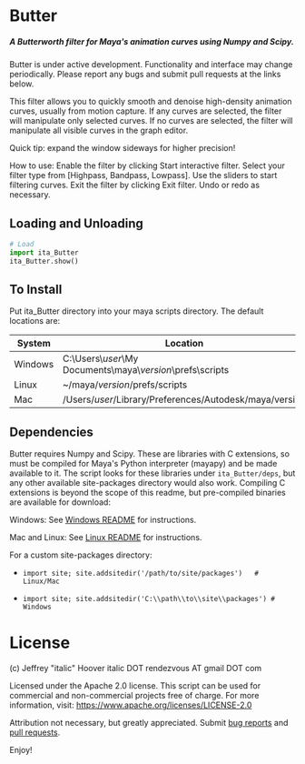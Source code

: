 # Butter
##### A Butterworth filter for Maya's animation curves using Numpy and Scipy.

Butter is under active development. Functionality and interface may change
periodically. Please report any bugs and submit pull requests at the links
below.

This filter allows you to quickly smooth and denoise high-density animation
curves, usually from motion capture. If any curves are selected, the filter
will manipulate only selected curves. If no curves are selected, the filter
will manipulate all visible curves in the graph editor.

Quick tip: expand the window sideways for higher precision!

How to use:
Enable the filter by clicking Start interactive filter.
Select your filter type from [Highpass, Bandpass, Lowpass].
Use the sliders to start filtering curves.
Exit the filter by clicking Exit filter.
Undo or redo as necessary.


Loading and Unloading
--
```python
# Load
import ita_Butter
ita_Butter.show()
```


To Install
--
Put ita_Butter directory into your maya scripts directory. The default
locations are:

| System | Location |
| ------ | ------ |
| Windows | C:\Users\\_user_\My Documents\maya\\_version_\prefs\scripts |
| Linux | ~/maya/_version_/prefs/scripts |
| Mac | /Users/_user_/Library/Preferences/Autodesk/maya/version |


Dependencies
--
Butter requires Numpy and Scipy. These are libraries with C extensions, so must
be compiled for Maya's Python interpreter (mayapy) and be made available to it.
The script looks for these libraries under `ita_Butter/deps`, but any other
available site-packages directory would also work. Compiling C extensions is
beyond the scope of this readme, but pre-compiled binaries are available for
download:

Windows: See [Windows README](README_win.md) for instructions.

Mac and Linux: See [Linux README](README_linux.md) for instructions.

For a custom site-packages directory:

* `import site; site.addsitedir('/path/to/site/packages')   # Linux/Mac`

* `import site; site.addsitedir('C:\\path\\to\\site\\packages') # Windows`


# License

(c) Jeffrey "italic" Hoover
italic DOT rendezvous AT gmail DOT com

Licensed under the Apache 2.0 license.
This script can be used for commercial
and non-commercial projects free of charge.
For more information, visit:
https://www.apache.org/licenses/LICENSE-2.0

Attribution not necessary, but greatly appreciated.
Submit [bug reports](https://github.com/Italic-/ita_tools/issues) and
[pull requests](https://github.com/Italic-/ita_tools/pulls).

Enjoy!
